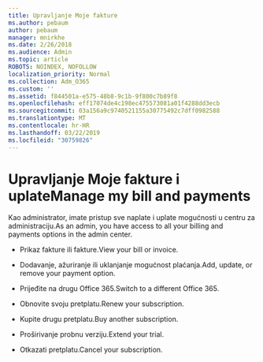 ```yaml
---
title: Upravljanje Moje fakture
ms.author: pebaum
author: pebaum
manager: mnirkhe
ms.date: 2/26/2018
ms.audience: Admin
ms.topic: article
ROBOTS: NOINDEX, NOFOLLOW
localization_priority: Normal
ms.collection: Adm_O365
ms.custom: ''
ms.assetid: f844501a-e575-48b8-9c1b-9f800c7b89f8
ms.openlocfilehash: eff17074de4c198ec475573081a01f4288dd3ecb
ms.sourcegitcommit: 03a156a9c9740521155a30775492c7dff0982588
ms.translationtype: MT
ms.contentlocale: hr-HR
ms.lasthandoff: 03/22/2019
ms.locfileid: "30759826"
---
```

# <a name="manage-my-bill-and-payments"></a><span data-ttu-id="f0055-102">Upravljanje Moje fakture i uplate</span><span class="sxs-lookup"><span data-stu-id="f0055-102">Manage my bill and payments</span></span>

<span data-ttu-id="f0055-103">Kao administrator, imate pristup sve naplate i uplate mogućnosti u centru za administraciju.</span><span class="sxs-lookup"><span data-stu-id="f0055-103">As an admin, you have access to all your billing and payments options in the admin center.</span></span>
  
- <span data-ttu-id="f0055-104">Prikaz fakture ili fakture.</span><span class="sxs-lookup"><span data-stu-id="f0055-104">View your bill or invoice.</span></span>
    
- <span data-ttu-id="f0055-105">Dodavanje, ažuriranje ili uklanjanje mogućnost plaćanja.</span><span class="sxs-lookup"><span data-stu-id="f0055-105">Add, update, or remove your payment option.</span></span>
    
- <span data-ttu-id="f0055-106">Prijeđite na drugu Office 365.</span><span class="sxs-lookup"><span data-stu-id="f0055-106">Switch to a different Office 365.</span></span>
    
- <span data-ttu-id="f0055-107">Obnovite svoju pretplatu.</span><span class="sxs-lookup"><span data-stu-id="f0055-107">Renew your subscription.</span></span>
    
- <span data-ttu-id="f0055-108">Kupite drugu pretplatu.</span><span class="sxs-lookup"><span data-stu-id="f0055-108">Buy another subscription.</span></span>
    
- <span data-ttu-id="f0055-109">Proširivanje probnu verziju.</span><span class="sxs-lookup"><span data-stu-id="f0055-109">Extend your trial.</span></span>
    
- <span data-ttu-id="f0055-110">Otkazati pretplatu.</span><span class="sxs-lookup"><span data-stu-id="f0055-110">Cancel your subscription.</span></span>
    


